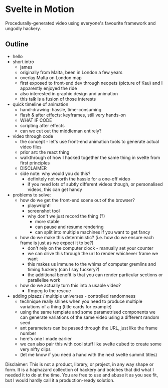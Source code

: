 # Svelte in Motion
Procedurally-generated video using everyone's favourite framework and ungodly hackery.

## Outline
- hello
- short intro
  - james
  - originally from Malta, been in London a few years
  - overlay Malta on London map
  - first exposed to front-end dev through neopets (picture of Kau) and I apparently enjoyed the ride
  - also interested in graphic design and animation
  - this talk is a fusion of those interests
- quick timeline of animation
  - hand-drawing: hassle, time-consuming
  - flash & after effects: keyframes, still very hands-on
  - WHAT IF CODE
  - scripting after effects
  - can we cut out the middleman entirely?
- video through code
  - the concept - let's use front-end animation tools to generate actual video files
  - prior art: the react thing
  - walkthrough of how I hacked together the same thing in svelte from first principles
  - DISCLAIMER
  - side note: why would you do this?
    - definitely not worth the hassle for a one-off video
    - if you need lots of subtly different videos though, or personalised videos, this can get handy
- problems to solve:
  - how do we get the front-end scene out of the browser?
    - playwright!
    - screenshot tool
    - why don't we just record the thing (?)
      - more stable
      - can pause and resume rendering
      - can split into multiple machines if you want to get fancy
  - how do we make this deterministic? (i.e. how do we ensure each frame is just as we expect it to be?)
    - don't rely on the computer clock - manually set your counter
    - we can drive this through the url to render whichever frame we want
    - this makes us immune to the whims of computer gremlins and timing fuckery (can I say fuckery?)
    - the additional benefit is that you can render particular sections or parallelise work
  - how do we actually turn this into a usable video?
    - ffmpeg to the rescue
- adding pizazz / multiple universes - controlled randomness
  - technique really shines when you need to produce multiple variations of a thing (title cards for example)
  - using the same template and some parametrised components we can generate variations of the same video using a different random seed
  - ant parameters can be passed through the URL, just like the frame number
  - here's one I made earlier
  - we can also pair this with cool stuff like svelte cubed to create some very nifty clips
  - (let me know if you need a hand with the next svelte summit titles)


Disclaimer: This is not a product, library, or project, in any way shape or form. It is a haphazard collection of hackery and botches that did what I needed it to do at the time. You are free to use and abuse it as you see fit, but I would hardly call it a production-ready solution.
